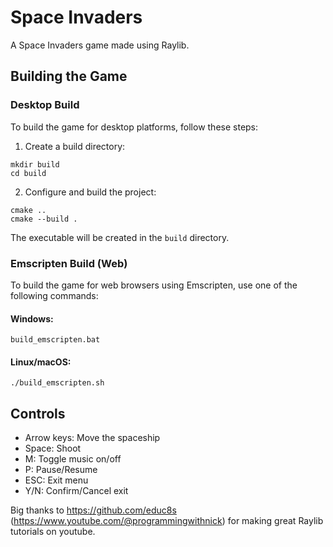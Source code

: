 # Space Invaders

A Space Invaders game made using Raylib.

## Building the Game

### Desktop Build

To build the game for desktop platforms, follow these steps:

1. Create a build directory:
```
mkdir build
cd build
```

2. Configure and build the project:
```
cmake ..
cmake --build .
```

The executable will be created in the `build` directory.

### Emscripten Build (Web)

To build the game for web browsers using Emscripten, use one of the following commands:

#### Windows:
```
build_emscripten.bat
```

#### Linux/macOS:
```
./build_emscripten.sh
```

## Controls

- Arrow keys: Move the spaceship
- Space: Shoot
- M: Toggle music on/off
- P: Pause/Resume
- ESC: Exit menu
- Y/N: Confirm/Cancel exit


Big thanks to https://github.com/educ8s (https://www.youtube.com/@programmingwithnick) for making great Raylib tutorials on youtube.

